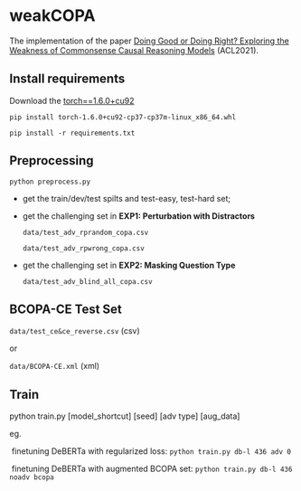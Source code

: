 # weakCOPA

The implementation of the paper [Doing Good or Doing Right? Exploring the Weakness of Commonsense Causal Reasoning Models](https://arxiv.org/abs/2107.01791) (ACL2021).

## Install requirements

Download the [torch==1.6.0+cu92](https://download.pytorch.org/whl/cu92/torch-1.6.0%2Bcu92-cp37-cp37m-linux_x86_64.whl)

`pip install torch-1.6.0+cu92-cp37-cp37m-linux_x86_64.whl`

`pip install -r requirements.txt`

## Preprocessing

`python preprocess.py`

- get the train/dev/test spilts and test-easy, test-hard set;

- get the challenging set in **EXP1: Perturbation with Distractors** 

  `data/test_adv_rprandom_copa.csv`

  `data/test_adv_rpwrong_copa.csv`

- get the challenging set in **EXP2:  Masking Question Type** 

  `data/test_adv_blind_all_copa.csv`

## BCOPA-CE Test Set

`data/test_ce&ce_reverse.csv` (csv)

or 

`data/BCOPA-CE.xml` (xml)

## Train 

python train.py [model_shortcut] [seed] [adv type] [aug_data]

eg. 

​	finetuning DeBERTa with regularized loss: `python train.py db-l 436 adv 0`

​	finetuning DeBERTa  with augmented BCOPA set: `python train.py db-l 436 noadv bcopa`
